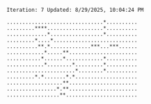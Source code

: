 `Iteration: 7 Updated: 8/29/2025, 10:04:24 PM`
<!-- GOL_START -->
`...............................*..........`</br>
`.........****..................*..........`</br>
`.............*.................*..........`</br>
`.........*....*...........................`</br>
`..........**.*.............***...***......`</br>
`............*.....**......................`</br>
`...........*......*............*..........`</br>
`............*........*.........*..........`</br>
`......................*........*..........`</br>
`.........*.*.......*.*....................`</br>
`..................**......................`</br>
`................*.**......................`</br>
`.................**.......................`</br>
<!-- GOL_END -->
